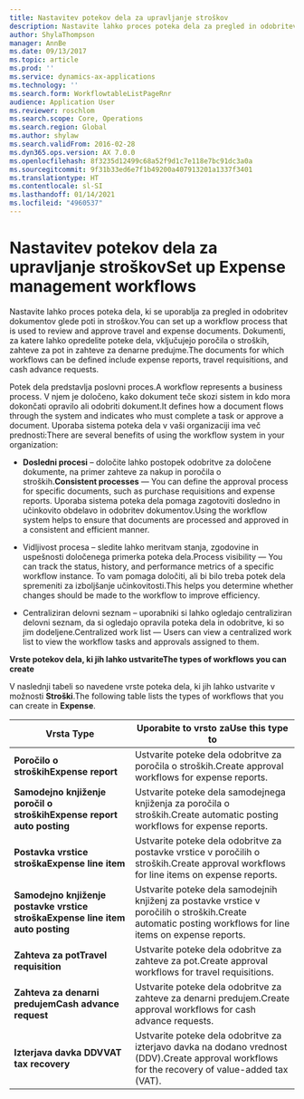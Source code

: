 ```yaml
---
title: Nastavitev potekov dela za upravljanje stroškov
description: Nastavite lahko proces poteka dela za pregled in odobritev dokumentov glede poti in stroškov.
author: ShylaThompson
manager: AnnBe
ms.date: 09/13/2017
ms.topic: article
ms.prod: ''
ms.service: dynamics-ax-applications
ms.technology: ''
ms.search.form: WorkflowtableListPageRnr
audience: Application User
ms.reviewer: roschlom
ms.search.scope: Core, Operations
ms.search.region: Global
ms.author: shylaw
ms.search.validFrom: 2016-02-28
ms.dyn365.ops.version: AX 7.0.0
ms.openlocfilehash: 8f3235d12499c68a52f9d1c7e118e7bc91dc3a0a
ms.sourcegitcommit: 9f31b33ed6e7f1b49200a407913201a1337f3401
ms.translationtype: HT
ms.contentlocale: sl-SI
ms.lasthandoff: 01/14/2021
ms.locfileid: "4960537"
---
```

# <a name="set-up-expense-management-workflows"></a><span data-ttu-id="4aac6-103">Nastavitev potekov dela za upravljanje stroškov</span><span class="sxs-lookup"><span data-stu-id="4aac6-103">Set up Expense management workflows</span></span>

<span data-ttu-id="4aac6-104">Nastavite lahko proces poteka dela, ki se uporablja za pregled in odobritev dokumentov glede poti in stroškov.</span><span class="sxs-lookup"><span data-stu-id="4aac6-104">You can set up a workflow process that is used to review and approve travel and expense documents.</span></span> <span data-ttu-id="4aac6-105">Dokumenti, za katere lahko opredelite poteke dela, vključujejo poročila o stroških, zahteve za pot in zahteve za denarne predujme.</span><span class="sxs-lookup"><span data-stu-id="4aac6-105">The documents for which workflows can be defined include expense reports, travel requisitions, and cash advance requests.</span></span>

<span data-ttu-id="4aac6-106">Potek dela predstavlja poslovni proces.</span><span class="sxs-lookup"><span data-stu-id="4aac6-106">A workflow represents a business process.</span></span> <span data-ttu-id="4aac6-107">V njem je določeno, kako dokument teče skozi sistem in kdo mora dokončati opravilo ali odobriti dokument.</span><span class="sxs-lookup"><span data-stu-id="4aac6-107">It defines how a document flows through the system and indicates who must complete a task or approve a document.</span></span> <span data-ttu-id="4aac6-108">Uporaba sistema poteka dela v vaši organizaciji ima več prednosti:</span><span class="sxs-lookup"><span data-stu-id="4aac6-108">There are several benefits of using the workflow system in your organization:</span></span>

-   <span data-ttu-id="4aac6-109">**Dosledni procesi** – določite lahko postopek odobritve za določene dokumente, na primer zahteve za nakup in poročila o stroških.</span><span class="sxs-lookup"><span data-stu-id="4aac6-109">**Consistent processes** — You can define the approval process for specific documents, such as purchase requisitions and expense reports.</span></span> <span data-ttu-id="4aac6-110">Uporaba sistema poteka dela pomaga zagotoviti dosledno in učinkovito obdelavo in odobritev dokumentov.</span><span class="sxs-lookup"><span data-stu-id="4aac6-110">Using the workflow system helps to ensure that documents are processed and approved in a consistent and efficient manner.</span></span>

-   <span data-ttu-id="4aac6-111">Vidljivost procesa – sledite lahko meritvam stanja, zgodovine in uspešnosti določenega primerka poteka dela.</span><span class="sxs-lookup"><span data-stu-id="4aac6-111">Process visibility — You can track the status, history, and performance metrics of a specific workflow instance.</span></span> <span data-ttu-id="4aac6-112">To vam pomaga določiti, ali bi bilo treba potek dela spremeniti za izboljšanje učinkovitosti.</span><span class="sxs-lookup"><span data-stu-id="4aac6-112">This helps you determine whether changes should be made to the workflow to improve efficiency.</span></span>

-   <span data-ttu-id="4aac6-113">Centraliziran delovni seznam – uporabniki si lahko ogledajo centraliziran delovni seznam, da si ogledajo opravila poteka dela in odobritve, ki so jim dodeljene.</span><span class="sxs-lookup"><span data-stu-id="4aac6-113">Centralized work list — Users can view a centralized work list to view the workflow tasks and approvals assigned to them.</span></span> 

<span data-ttu-id="4aac6-114">**Vrste potekov dela, ki jih lahko ustvarite**</span><span class="sxs-lookup"><span data-stu-id="4aac6-114">**The types of workflows you can create**</span></span>

<span data-ttu-id="4aac6-115">V naslednji tabeli so navedene vrste poteka dela, ki jih lahko ustvarite v možnosti **Stroški**.</span><span class="sxs-lookup"><span data-stu-id="4aac6-115">The following table lists the types of workflows that you can create in **Expense**.</span></span>


|              <span data-ttu-id="4aac6-116"><strong>Vrsta </strong></span><span class="sxs-lookup"><span data-stu-id="4aac6-116"><strong>Type</strong></span></span>              |                   <span data-ttu-id="4aac6-117"><strong>Uporabite to vrsto za</strong></span><span class="sxs-lookup"><span data-stu-id="4aac6-117"><strong>Use this type to</strong></span></span>                   |
|-------------------------------------------------|-----------------------------------------------------------------------|
|         <span data-ttu-id="4aac6-118"><strong>Poročilo o stroških</strong></span><span class="sxs-lookup"><span data-stu-id="4aac6-118"><strong>Expense report</strong></span></span>         |            <span data-ttu-id="4aac6-119">Ustvarite poteke dela odobritve za poročila o stroških.</span><span class="sxs-lookup"><span data-stu-id="4aac6-119">Create approval workflows for expense reports.</span></span>             |
|  <span data-ttu-id="4aac6-120"><strong>Samodejno knjiženje poročil o stroških</strong></span><span class="sxs-lookup"><span data-stu-id="4aac6-120"><strong>Expense report auto posting</strong></span></span>   |        <span data-ttu-id="4aac6-121">Ustvarite poteke dela samodejnega knjiženja za poročila o stroških.</span><span class="sxs-lookup"><span data-stu-id="4aac6-121">Create automatic posting workflows for expense reports.</span></span>        |
|       <span data-ttu-id="4aac6-122"><strong>Postavka vrstice stroška</strong></span><span class="sxs-lookup"><span data-stu-id="4aac6-122"><strong>Expense line item</strong></span></span>        |     <span data-ttu-id="4aac6-123">Ustvarite poteke dela odobritve za postavke vrstice v poročilih o stroških.</span><span class="sxs-lookup"><span data-stu-id="4aac6-123">Create approval workflows for line items on expense reports.</span></span>      |
| <span data-ttu-id="4aac6-124"><strong>Samodejno knjiženje postavke vrstice stroška</strong></span><span class="sxs-lookup"><span data-stu-id="4aac6-124"><strong>Expense line item auto posting</strong></span></span> | <span data-ttu-id="4aac6-125">Ustvarite poteke dela samodejnih knjiženj za postavke vrstice v poročilih o stroških.</span><span class="sxs-lookup"><span data-stu-id="4aac6-125">Create automatic posting workflows for line items on expense reports.</span></span> |
|       <span data-ttu-id="4aac6-126"><strong>Zahteva za pot</strong></span><span class="sxs-lookup"><span data-stu-id="4aac6-126"><strong>Travel requisition</strong></span></span>       |          <span data-ttu-id="4aac6-127">Ustvarite poteke dela odobritve za zahteve za pot.</span><span class="sxs-lookup"><span data-stu-id="4aac6-127">Create approval workflows for travel requisitions.</span></span>           |
|      <span data-ttu-id="4aac6-128"><strong>Zahteva za denarni predujem</strong></span><span class="sxs-lookup"><span data-stu-id="4aac6-128"><strong>Cash advance request</strong></span></span>      |         <span data-ttu-id="4aac6-129">Ustvarite poteke dela odobritve za zahteve za denarni predujem.</span><span class="sxs-lookup"><span data-stu-id="4aac6-129">Create approval workflows for cash advance requests.</span></span>          |
|        <span data-ttu-id="4aac6-130"><strong>Izterjava davka DDV</strong></span><span class="sxs-lookup"><span data-stu-id="4aac6-130"><strong>VAT tax recovery</strong></span></span>        | <span data-ttu-id="4aac6-131">Ustvarite poteke dela odobritve za izterjavo davka na dodano vrednost (DDV).</span><span class="sxs-lookup"><span data-stu-id="4aac6-131">Create approval workflows for the recovery of value-added tax (VAT).</span></span>  |

